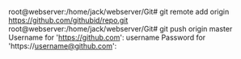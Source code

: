 root@webserver:/home/jack/webserver/Git# git remote add origin https://github.com/githubid/repo.git
root@webserver:/home/jack/webserver/Git# git push origin master
Username for 'https://github.com': username
Password for 'https://username@github.com':


